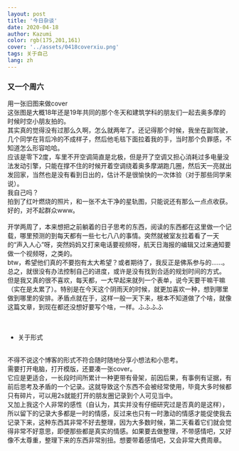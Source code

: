 ```yaml
---
layout: post
title: '今日杂谈'
date: 2020-04-18
author: Kazumi
color: rgb(175,201,161)
cover: '../assets/0418coverxiu.png'
tags: 关于自己
lang: zh
---
```




### 又一个周六

用一张旧图来做cover<br>
这张图是大概18年还是19年共同的那个冬天和建筑学科的朋友们一起去奥多摩的时候时空小朋友拍的。<br>
其实真的觉得没有过那么久啊，怎么就两年了。还记得那个时候，我坐在副驾驶，几个同学在背后冷的不成样子，然后他毛毯下面拉着我的手，当时那个负罪感，不知道怎么形容哈哈。<br>
应该是零下2度，车里不开空调简直是北极，但是开了空调又担心消耗过多电量没法发动引擎，只能在撑不住的时候开着空调绕着奥多摩湖跑几圈，然后天一亮就出发回家，当然也是没有看到日出的，估计不是很愉快的一次体验（对于那些同学来说）。<br>
我自己吗？<br>
拍到了红叶燃烧的照片，和一张不太干净的星轨图，只能说还有那么一点点收获。<br>
好的，对不起群众www。<br>
<br>
开学两周了，本来想把之前躺着的日子思考的东西，阅读的东西都在这里做一个记载，哪里预测的到每天都有一些七七八八的事情。突然就被室友拉着看了一天的“声入人心”呀，突然妈妈又打来电话要视频呀，航天日海报的编辑又过来通知要做一个视频呀，之类的。<br>
btw，希望他们真的不要抱有太大希望？或者期待了，我反正是佛系参与的……。<br>
总之，就很没有办法控制自己的进度，或许是没有找到合适的规划时间的方式。<br>
但是我又真的很不喜欢，每天都，一大早起来就列一个表单，说今天要干嘛干嘛（实在是太累了）。特别是在今天这个阴雨天的时候，就更加喜欢一种，想到哪里做到哪里的安排。矛盾点就在于，这样一般一天下来，根本不知道做了个啥，就像这篇文章，到现在都还没想好要写个啥，一样。ふふふふ
<br>
<br>
<br>
- 关于形式<br>
<br>
不得不说这个博客的形式不符合随时随地分享小想法和小思考。<br>
需要打开电脑，打开模版，还要凑一张cover。<br>
它应是更适合，一长段时间所累计一种更带有骨架，前因后果，有事例有证据，有前后思考及矛盾的一个记录。这就导致这个东西不会被经常使用，毕竟大多时候都只有碎片，可以用2s就能打开的朋友圈记录到个人可见当中。<br>
又加上我这个人非常的感性（自认为，其实并没有仔细研究过是否真的是这样），所以留下的记录大多都是一时的情感，反过来也只有一时激动的情感才能促使我去记录下来，这种东西其非常不好去整理，因为大多数时候，第二天看着它们就会觉得非常不好意思，即便那些都是真实的情感。如果要去做整理，不带感情吧，又好像不太尊重，整理下来的东西非常别扭。想要带着感情吧，又会非常大费周章。
